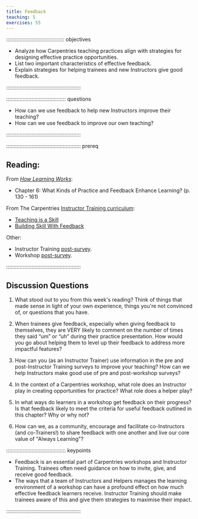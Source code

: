 ```yaml
---
title: Feedback
teaching: 5
exercises: 55
---
```


::::::::::::::::::::::::::::::::::::::: objectives

- Analyze how Carpentries teaching practices align with strategies for designing effective practice opportunities.
- List two important characteristics of effective feedback.
- Explain strategies for helping trainees and new Instructors give good feedback.

::::::::::::::::::::::::::::::::::::::::::::::::::

:::::::::::::::::::::::::::::::::::::::: questions

- How can we use feedback to help new Instructors improve their teaching?
- How can we use feedback to improve our own teaching? 

::::::::::::::::::::::::::::::::::::::::::::::::::

:::::::::::::::::::::::::::::::::::::::::::::::::: prereq

## Reading:

From [*How Learning Works*](https://www.worldcat.org/title/how-learning-works-seven-research-based-principles-for-smart-teaching/oclc/468969206):

* Chapter 6: What Kinds of Practice and Feedback Enhance Learning? (p. 130 - 161)

From The Carpentries [Instructor Training curriculum](https://carpentries.github.io/instructor-training/instructor/index.html): 

* [Teaching is a Skill](https://carpentries.github.io/instructor-training/instructor/11-practice-teaching.html)
* [Building Skill With Feedback](https://carpentries.github.io/instructor-training/instructor/06-feedback.html)

Other: 

* Instructor Training [post-survey](https://carpentries.github.io/assessment-archives/instructor-training-post/instructor-training-post.html).
* Workshop [post-survey](https://carpentries.github.io/assessment-archives/post-workshop/post-workshop.html).


::::::::::::::::::::::::::::::::::::::::::::::::::

## Discussion Questions

1. What stood out to you from this week's reading? Think of things that made sense in light of your own experience, things you're not convinced of, or questions that you have.

1. When trainees give feedback, especially when giving feedback to themselves, they are VERY likely to comment on the number of times they said “um” or “uh” during their practice presentation. How would you go about helping them to level up their feedback to address more impactful features?

1. How can you (as an Instructor Trainer) use information in the pre and post-Instructor Training surveys to improve your teaching? How can we help Instructors make good use of pre and post-workshop surveys? 

1. In the context of a Carpentries workshop, what role does an Instructor play in creating opportunities for practice? What role does a helper play?

1. In what ways do learners in a workshop get feedback on their progress? Is that feedback likely to meet the criteria for useful feedback outlined in this chapter? Why or why not?

1. How can we, as a community, encourage and facilitate co-Instructors (and co-Trainers!) to share feedback with one another and live our core value of "Always Learning"?


:::::::::::::::::::::::::::::::::::::::: keypoints

- Feedback is an essential part of Carpentries workshops and Instructor Training. Trainees often need guidance on how to invite, give, and receive good feedback.
- The ways that a team of Instructors and Helpers manages the learning environment of a workshop can have a profound effect on how much effective feedback learners receive. Instructor Training should make trainees aware of this and give them strategies to maximise their impact. 

::::::::::::::::::::::::::::::::::::::::::::::::::


